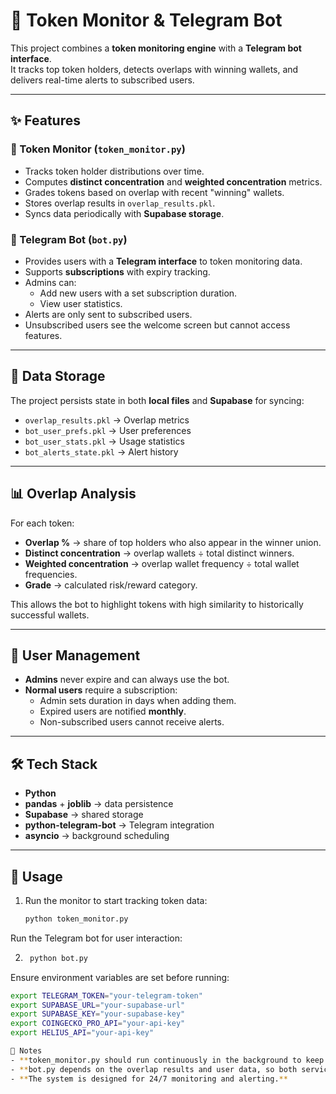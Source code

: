 # 🚀 Token Monitor & Telegram Bot

This project combines a **token monitoring engine** with a **Telegram bot interface**.  
It tracks top token holders, detects overlaps with winning wallets, and delivers real-time alerts to subscribed users.  

---

## ✨ Features

### 🔎 Token Monitor (`token_monitor.py`)
- Tracks token holder distributions over time.  
- Computes **distinct concentration** and **weighted concentration** metrics.  
- Grades tokens based on overlap with recent "winning" wallets.  
- Stores overlap results in `overlap_results.pkl`.  
- Syncs data periodically with **Supabase storage**.  

### 🤖 Telegram Bot (`bot.py`)
- Provides users with a **Telegram interface** to token monitoring data.  
- Supports **subscriptions** with expiry tracking.  
- Admins can:
  - Add new users with a set subscription duration.  
  - View user statistics.  
- Alerts are only sent to subscribed users.  
- Unsubscribed users see the welcome screen but cannot access features.  

---

## 📂 Data Storage

The project persists state in both **local files** and **Supabase** for syncing:

- `overlap_results.pkl` → Overlap metrics  
- `bot_user_prefs.pkl` → User preferences  
- `bot_user_stats.pkl` → Usage statistics  
- `bot_alerts_state.pkl` → Alert history  

---

## 📊 Overlap Analysis

For each token:
- **Overlap %** → share of top holders who also appear in the winner union.  
- **Distinct concentration** → overlap wallets ÷ total distinct winners.  
- **Weighted concentration** → overlap wallet frequency ÷ total wallet frequencies.  
- **Grade** → calculated risk/reward category.  

This allows the bot to highlight tokens with high similarity to historically successful wallets.  

---

## 👥 User Management

- **Admins** never expire and can always use the bot.  
- **Normal users** require a subscription:  
  - Admin sets duration in days when adding them.  
  - Expired users are notified **monthly**.  
  - Non-subscribed users cannot receive alerts.  

---

## 🛠 Tech Stack

- **Python**  
- **pandas** + **joblib** → data persistence  
- **Supabase** → shared storage  
- **python-telegram-bot** → Telegram integration  
- **asyncio** → background scheduling  

---

## 🚦 Usage

1. Run the monitor to start tracking token data:  
   ```bash
   python token_monitor.py
Run the Telegram bot for user interaction:

2. ```bash
    python bot.py
Ensure environment variables are set before running:

```bash
export TELEGRAM_TOKEN="your-telegram-token"
export SUPABASE_URL="your-supabase-url"
export SUPABASE_KEY="your-supabase-key"
export COINGECKO_PRO_API="your-api-key"
export HELIUS_API="your-api-key"

📌 Notes
- **token_monitor.py should run continuously in the background to keep overlap data updated.**
- **bot.py depends on the overlap results and user data, so both services complement each other.**
- **The system is designed for 24/7 monitoring and alerting.**
